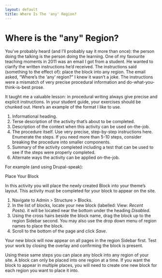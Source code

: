 ```yaml
---
layout: default
title: Where Is The 'any' Region? 
---
```


# Where is the "any" Region?

You’ve probably heard (and I’ll probably say it more than once): the person doing the talking is the person doing the learning. One of my favourite teaching moments in 2011 was an email I got from a student. He wanted to clarify the written instructions he’d received. The instructions said (something to the effect of): place the block into any region. The email asked, “Where’s the ‘any’ region?” I knew it wasn’t a joke. The instructions were a mismatch of very precise procedural information and do-what-you-think-is-best prose.

It taught me a valuable lesson: in procedural writing always give precise and explicit instructions. In your student guide, your exercises should be chunked out. Here’s an example of the format I like to use.

1. Informational heading.
2. Terse description of the activity that’s about to be completed.
3. Description of the context when this activity can be used on-the-job.
4. The procedure itself. Use very precise, step-by-step instructions here. Enumerate the steps. If you need more than 5-10 steps, consider breaking the procedure into smaller components.
5. Summary of the activity completed including a test that can be used to see if the steps were properly completed.
6. Alternate ways the activity can be applied on-the-job.

For example (and using Drupal-speak):

Place Your Block

In this activity you will place the newly created Block into your theme’s layout. This activity must be completed for your block to appear on the site.

1. Navigate to Admin > Structure > Blocks.
2. In the list of blocks, locate your new block (labelled: View: _Recent Posts_). it will be located near the bottom under the heading _Disabled_.
3. Using the cross hairs beside the block name, drag the block up to the region Sidebar second. You may also use the drop down menu of region names to place the block.
4. Scroll to the bottom of the page and click _Save_.

Your new block will now appear on all pages in the region Sidebar first. Test your work by closing the overlay and confirming the block is present.

Using these same steps you can place any block into any region of your site. A block can only be placed into one region at a time. If you want the block to appear in multiple places, you will need to create one new block for each region you want to place it into.
